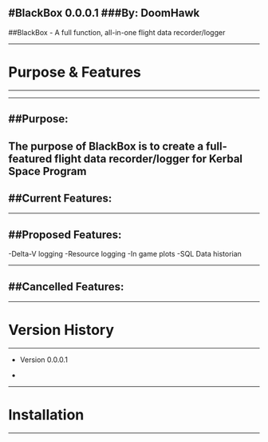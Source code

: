 #BlackBox 0.0.0.1
###By: DoomHawk
------------------------
##BlackBox - A full function, all-in-one flight data recorder/logger
***************************************
#          Purpose & Features         #
***************************************
---------------------------------------
##Purpose:
---------------------------------------
The purpose of BlackBox is to create a full-featured flight data recorder/logger for Kerbal Space Program
---------------------------------------
##Current Features:
---------------------------------------

---------------------------------------
##Proposed Features:
---------------------------------------
-Delta-V logging
-Resource logging
-In game plots
-SQL Data historian

---------------------------------------
##Cancelled Features:
---------------------------------------

***************************************
#           Version History           #
***************************************
* Version 0.0.0.1
-

***************************************
#             Installation            #
***************************************

